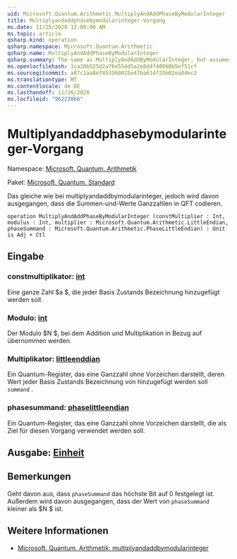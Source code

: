 ```yaml
---
uid: Microsoft.Quantum.Arithmetic.MultiplyAndAddPhaseByModularInteger
title: Multiplyandaddphasebymodularinteger-Vorgang
ms.date: 11/25/2020 12:00:00 AM
ms.topic: article
qsharp.kind: operation
qsharp.namespace: Microsoft.Quantum.Arithmetic
qsharp.name: MultiplyAndAddPhaseByModularInteger
qsharp.summary: The same as MultiplyAndAddByModularInteger, but assumes that the summand encodes integers in QFT basis.
ms.openlocfilehash: 1ca20b525d2a76e554d5a2e8d4f40060b5ef51cf
ms.sourcegitcommit: a87c1aa8e7453360025e47ba614f25b02ea84ec3
ms.translationtype: MT
ms.contentlocale: de-DE
ms.lasthandoff: 11/26/2020
ms.locfileid: "96223866"
---
```

# <a name="multiplyandaddphasebymodularinteger-operation"></a>Multiplyandaddphasebymodularinteger-Vorgang

Namespace: [Microsoft. Quantum. Arithmetik](xref:Microsoft.Quantum.Arithmetic)

Paket: [Microsoft. Quantum. Standard](https://nuget.org/packages/Microsoft.Quantum.Standard)


Das gleiche wie bei multiplyandaddbymodularinteger, jedoch wird davon ausgegangen, dass die Summen-und-Werte Ganzzahlen in QFT codieren.

```qsharp
operation MultiplyAndAddPhaseByModularInteger (constMultiplier : Int, modulus : Int, multiplier : Microsoft.Quantum.Arithmetic.LittleEndian, phaseSummand : Microsoft.Quantum.Arithmetic.PhaseLittleEndian) : Unit is Adj + Ctl
```


## <a name="input"></a>Eingabe

### <a name="constmultiplier--int"></a>constmultiplikator: [int](xref:microsoft.quantum.lang-ref.int)

Eine ganze Zahl $a $, die jeder Basis Zustands Bezeichnung hinzugefügt werden soll.


### <a name="modulus--int"></a>Modulo: [int](xref:microsoft.quantum.lang-ref.int)

Der Modulo $N $, bei dem Addition und Multiplikation in Bezug auf übernommen werden.


### <a name="multiplier--littleendian"></a>Multiplikator: [littleenddian](xref:Microsoft.Quantum.Arithmetic.LittleEndian)

Ein Quantum-Register, das eine Ganzzahl ohne Vorzeichen darstellt, deren Wert jeder Basis Zustands Bezeichnung von hinzugefügt werden soll `summand` .


### <a name="phasesummand--phaselittleendian"></a>phasesummand: [phaselittleendian](xref:Microsoft.Quantum.Arithmetic.PhaseLittleEndian)

Ein Quantum-Register, das eine Ganzzahl ohne Vorzeichen darstellt, die als Ziel für diesen Vorgang verwendet werden soll.



## <a name="output--unit"></a>Ausgabe: [Einheit](xref:microsoft.quantum.lang-ref.unit)



## <a name="remarks"></a>Bemerkungen

Geht davon aus, dass `phaseSummand` das höchste Bit auf 0 festgelegt ist.
Außerdem wird davon ausgegangen, dass der Wert von `phaseSummand` kleiner als $N $ ist.

## <a name="see-also"></a>Weitere Informationen

- [Microsoft. Quantum. Arithmetik. multiplyandaddbymodularinteger](xref:Microsoft.Quantum.Arithmetic.MultiplyAndAddByModularInteger)